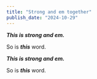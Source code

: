 ```yaml
---
title: "Strong and em together"
publish_date: "2024-10-29"
---
```


***This is strong and em.***

So is ***this*** word.

___This is strong and em.___

So is ___this___ word.
